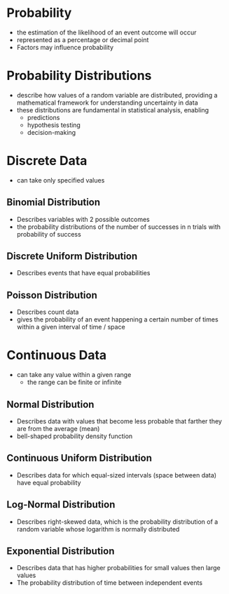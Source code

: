 # Probability
- the estimation of the likelihood of an event outcome will occur
- represented as a percentage or decimal point
- Factors may influence probability

# Probability Distributions
- describe how values of a random variable are distributed, providing a mathematical framework for understanding uncertainty in data
- these distributions are fundamental in statistical analysis, enabling
	- predictions
	- hypothesis testing
	- decision-making

# Discrete Data

- can take only specified values
## Binomial Distribution

- Describes variables with 2 possible outcomes
- the probability distributions of the number of successes in n trials with probability of success

## Discrete Uniform Distribution

- Describes events that have equal probabilities

## Poisson Distribution

- Describes count data
- gives the probability of an event happening a certain number of times within a given interval of time / space

# Continuous Data

- can take any value within a given range
	- the range can be finite or infinite

## Normal Distribution

- Describes data with values that become less probable that farther they are from the average (mean)
- bell-shaped probability density function

## Continuous Uniform Distribution

- Describes data for which equal-sized intervals (space between data) have equal probability

## Log-Normal Distribution

- Describes right-skewed data, which is the probability distribution of a random variable whose logarithm is normally distributed

## Exponential Distribution

- Describes data that has higher probabilities for small values then large values
- The probability distribution of time between independent events